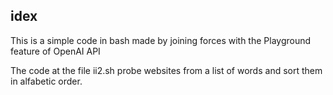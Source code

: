 ## idex
This is a simple code in bash made by joining forces with the Playground feature of OpenAI API

The code at the file ii2.sh probe websites from a list of words and sort them in alfabetic order.
